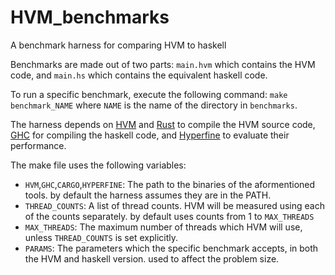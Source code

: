 # HVM_benchmarks
A benchmark harness for comparing HVM to haskell

Benchmarks are made out of two parts: `main.hvm` which contains the HVM code, and `main.hs` which contains the equivalent haskell code.

To run a specific benchmark, execute the following command: `make benchmark_NAME` where `NAME` is the name of the directory in `benchmarks`.

The harness depends on [HVM](https://github.com/HigherOrderCO/HVM) and [Rust](https://www.rust-lang.org/) to compile the HVM source code,
[GHC](https://www.haskell.org/ghc/) for compiling the haskell code, and [Hyperfine](https://github.com/sharkdp/hyperfine) to evaluate their performance.

The make file uses the following variables:

- `HVM`,`GHC`,`CARGO`,`HYPERFINE`: The path to the binaries of the aformentioned tools. by default the harness assumes they are in the PATH.
- `THREAD_COUNTS`: A list of thread counts. HVM will be measured using each of the counts separately. by default uses counts from 1 to `MAX_THREADS`
- `MAX_THREADS`: The maximum number of threads which HVM will use, unless `THREAD_COUNTS` is set explicitly.
- `PARAMS`: The parameters which the specific benchmark accepts, in both the HVM and haskell version. used to affect the problem size.
